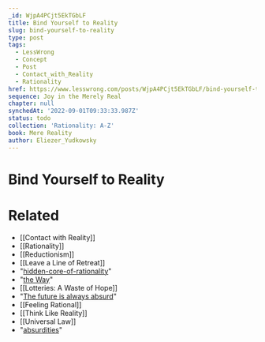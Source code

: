 ```yaml
---
_id: WjpA4PCjt5EkTGbLF
title: Bind Yourself to Reality
slug: bind-yourself-to-reality
type: post
tags:
  - LessWrong
  - Concept
  - Post
  - Contact_with_Reality
  - Rationality
href: https://www.lesswrong.com/posts/WjpA4PCjt5EkTGbLF/bind-yourself-to-reality
sequence: Joy in the Merely Real
chapter: null
synchedAt: '2022-09-01T09:33:33.987Z'
status: todo
collection: 'Rationality: A-Z'
book: Mere Reality
author: Eliezer_Yudkowsky
---
```


# Bind Yourself to Reality


# Related

- [[Contact with Reality]]
- [[Rationality]]
- [[Reductionism]]
- [[Leave a Line of Retreat]]
- "[hidden-core-of-rationality](http://yudkowsky.net/virtues/)"
- "[the Way](/lw/m7/zen_and_the_art_of_rationality/)"
- [[Lotteries: A Waste of Hope]]
- "[The future is always absurd](/lw/j6/why_is_the_future_so_absurd/)"
- [[Feeling Rational]]
- [[Think Like Reality]]
- [[Universal Law]]
- "[absurdities](/lw/j6/why_is_the_future_so_absurd/)"
